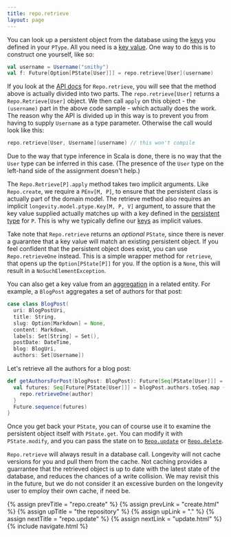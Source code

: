 ```yaml
---
title: repo.retrieve
layout: page
---
```


You can look up a persistent object from the database using the [keys](../ptype/keys.html) you
defined in your `PType`. All you need is a [key value](../model/key-values.html). One way to do this
is to construct one yourself, like so:

```scala
val username = Username("smithy")
val f: Future[Option[PState[User]]] = repo.retrieve[User](username)
```

If you look at the [API
docs](../../api/longevity/persistence/Repo.html#retrieve[P]:Repo.this.Retrieve[P]) for
`Repo.retrieve`, you will see that the method above is actually divided into two parts. The
`repo.retrieve[User]` returns a `Repo.Retrieve[User]` object. We then call `apply` on this object -
the `(username)` part in the above code sample - which actually does the work. The reason why the
API is divided up in this way is to prevent you from having to supply `Username` as a type
parameter. Otherwise the call would look like this:

```scala
repo.retrieve[User, Username](username) // this won't compile
```

Due to the way that type inference in Scala is done, there is no way that the `User` type can be
inferred in this case. (The presence of the `User` type on the left-hand side of the assignment
doesn't help.)

The `Repo.Retrieve[P].apply` method takes two implicit arguments. Like `Repo.create`, we require a
`PEnv[M, P]`, to ensure that the persistent class is actually part of the domain model. The retrieve
method also requires an implicit `longevity.model.ptype.Key[M, P, V]` argument, to assure that the
key value supplied actually matches up with a key defined in the [persistent type](../ptype) for
`P`. This is why we typically define our [keys](../ptype/keys.html) as implicit values.

Take note that `Repo.retrieve` returns an _optional_ `PState`, since there is never a guarantee that
a key value will match an existing persistent object. If you feel confident that the persistent
object does exist, you can use `Repo.retrieveOne` instead. This is a simple wrapper method for
`retrieve`, that opens up the `Option[PState[P]]` for you. If the option is a `None`, this will
result in a `NoSuchElementException`.

You can also get a key value from an
[aggregation](http://aviadezra.blogspot.com/2009/05/uml-association-aggregation-composition.html) in
a related entity. For example, a `BlogPost` aggregates a set of authors for that post:

```scala
case class BlogPost(
  uri: BlogPostUri,
  title: String,
  slug: Option[Markdown] = None,
  content: Markdown,
  labels: Set[String] = Set(),
  postDate: DateTime,
  blog: BlogUri,
  authors: Set[Username])
```

Let's retrieve all the authors for a blog post:

```scala
def getAuthorsForPost(blogPost: BlogPost): Future[Seq[PState[User]]] = {
  val futures: Seq[Future[PState[User]]] = blogPost.authors.toSeq.map { author =>
    repo.retrieveOne(author)
  }
  Future.sequence(futures)
}
```

Once you get back your `PState`, you can of course use it to examine the persistent object itself
with `PState.get`. You can modify it with `PState.modify`, and you can pass the state on to
[`Repo.update`](repo-update.html) or [`Repo.delete`](repo-delete.html).

`Repo.retrieve` will always result in a database call. Longevity will
not cache versions for you and pull them from the cache. Not caching
provides a guarrantee that the retrieved object is up to date with
the latest state of the database, and reduces the chances of a write
collision. We may revisit this in the future, but we do not consider
it an excessive burden on the longevity user to employ their own
cache, if need be.

{% assign prevTitle = "repo.create" %}
{% assign prevLink  = "create.html" %}
{% assign upTitle   = "the repository" %}
{% assign upLink    = "." %}
{% assign nextTitle = "repo.update" %}
{% assign nextLink  = "update.html" %}
{% include navigate.html %}
